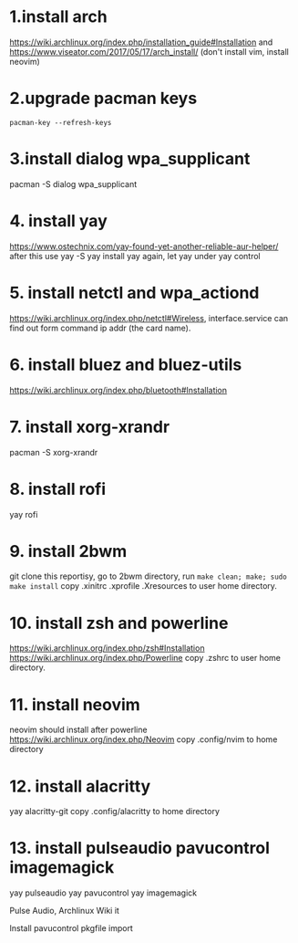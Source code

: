 # 1.install arch 
https://wiki.archlinux.org/index.php/installation_guide#Installation and https://www.viseator.com/2017/05/17/arch_install/ (don't install vim, install neovim)

# 2.upgrade pacman keys
```pacman-key --refresh-keys``` 

# 3.install dialog wpa_supplicant
pacman -S dialog wpa_supplicant

# 4. install yay
https://www.ostechnix.com/yay-found-yet-another-reliable-aur-helper/
after this use yay -S yay install yay again, let yay under yay control

# 5. install netctl and wpa_actiond
https://wiki.archlinux.org/index.php/netctl#Wireless, interface.service can find out form command ip addr (the card name).

# 6. install bluez and bluez-utils
https://wiki.archlinux.org/index.php/bluetooth#Installation

# 7. install xorg-xrandr
pacman -S xorg-xrandr

# 8. install rofi
yay rofi

# 9. install 2bwm
git clone this reportisy, go to 2bwm directory, run ```make clean; make; sudo make install```
copy .xinitrc .xprofile .Xresources to user home directory.

# 10. install zsh and powerline
https://wiki.archlinux.org/index.php/zsh#Installation
https://wiki.archlinux.org/index.php/Powerline
copy .zshrc to user home directory.

# 11. install neovim
neovim should install after powerline
https://wiki.archlinux.org/index.php/Neovim
copy .config/nvim to home directory

# 12. install alacritty
yay alacritty-git
copy .config/alacritty to home directory

# 13. install pulseaudio pavucontrol imagemagick
yay pulseaudio
yay pavucontrol
yay imagemagick






Pulse Audio, Archlinux Wiki it

Install pavucontrol
pkgfile import


